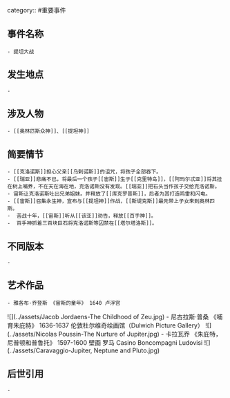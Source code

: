 category:: #重要事件
## 事件名称
	- 提坦大战
## 发生地点
	-
## 涉及人物
	- [[奥林匹斯众神]]、[[提坦神]]
## 简要情节
	- [[克洛诺斯]]担心父亲[[乌剌诺斯]]的诅咒，将孩子全部吞下。
	- [[瑞亚]]悲痛不已，将最后一个孩子[[宙斯]]生于[[克里特岛]]，[[阿玛尔忒亚]]将其挂在树上哺养，不在天在海在地，克洛诺斯没有发现。[[瑞亚]]把石头当作孩子交给克洛诺斯。
	- 宙斯让克洛诺斯吐出兄弟姐妹。并释放了[[库克罗普斯]]，后者为其打造鸣雷和闪电。
	- [[宙斯]]召集永生神，宣布与[[提坦神]]作战，[[斯堤克斯]]最先带上子女来到奥林匹斯。
	-  苦战十年，[[宙斯]]听从[[该亚]]劝告，释放[[百手神]]。
	-  百手神抓着三百块巨石将克洛诺斯等囚禁在[[塔尔塔洛斯]]。
## 不同版本
	-
## 艺术作品
	- 雅各布·乔登斯 《宙斯的童年》 1640 卢浮宫
 ![](../assets/Jacob Jordaens-The Childhood of Zeu.jpg)
	- 尼古拉斯·普桑 《哺育朱庇特》 1636-1637 伦敦杜尔维奇绘画馆（Dulwich Picture Gallery）
 ![](../assets/Nicolas Poussin-The Nurture of Jupiter.jpg)
	- 卡拉瓦乔 《朱庇特，尼普顿和普鲁托》 1597-1600 壁画 罗马 Casino Boncompagni Ludovisi
 ![](../assets/Caravaggio-Jupiter, Neptune and Pluto.jpg)
## 后世引用
	-
